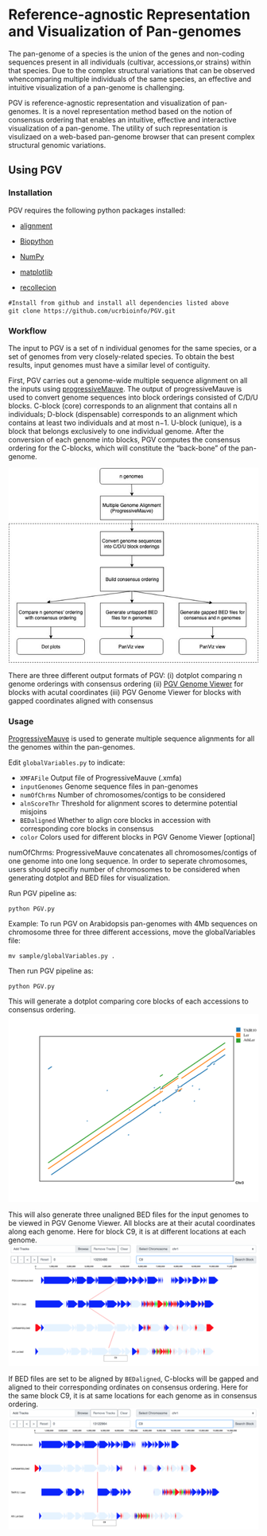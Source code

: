 # Reference-agnostic Representation and Visualization of Pan-genomes
The pan-genome of a species is the union of the genes and non-coding sequences present in all individuals (cultivar, accessions,or strains) within that species. Due to the complex structural variations that can be observed whencomparing multiple individuals of the same species, an effective and intuitive visualization of a pan-genome is challenging. 

PGV is reference-agnostic representation and visualization of pan-genomes. It is a novel representation method based on the notion of consensus ordering that enables an intuitive, effective and interactive visualization of a pan-genome. The utility of such representation is visulizaed on  a web-based pan-genome browser that can present complex structural genomic variations.

## Using PGV

### Installation
PGV requires the following python packages installed:
-   [alignment](https://pypi.org/project/alignment/)

-   [Biopython](https://biopython.org)

-   [NumPy](https://numpy.org)

-   [matplotlib](https://matplotlib.org/3.2.1/api/_as_gen/matplotlib.pyplot.html)

-   [recollecion](https://pypi.org/project/recollection/)


```
#Install from github and install all dependencies listed above
git clone https://github.com/ucrbioinfo/PGV.git
```

### Workflow

The input to PGV is a set of n individual genomes for the same species, or a set of genomes from very closely-related species. To obtain the best results, input genomes must have a similar level of contiguity. 

First, PGV carries out a genome-wide multiple sequence alignment on all the inputs using [progressiveMauve](http://darlinglab.org/mauve/user-guide/progressivemauve.html). The output of progressiveMauve is used to convert genome sequences into block orderings consisted of C/D/U blocks. C-block (core) corresponds to an alignment that contains all n individuals; D-block (dispensable) corresponds to an alignment which contains at least two individuals and at most n−1. U-block (unique), is a block that belongs exclusively to one individual genome. After the conversion of each genome into blocks, PGV computes the consensus ordering for the C-blocks, which will constitute the “back-bone” of the pan-genome. 

![pgv\[fig1\]](docs/figs/flowchart.jpg)

There are three different output formats of PGV:
  (i) dotplot comparing n genome orderings with consensus ordering
  (ii) [PGV Genome Viewer](http://pgv.cs.ucr.edu) for blocks with acutal coordinates
  (iii) PGV Genome Viewer for blocks with gapped coordinates aligned with consensus


### Usage
[ProgressiveMauve](http://darlinglab.org/mauve/user-guide/progressivemauve.html) is used to generate multiple sequence alignments for all the genomes within the pan-genomes. 

Edit `globalVariables.py` to indicate:
-    `XMFAFile` Output file of ProgressiveMauve (.xmfa)
-    `inputGenomes` Genome sequence files in pan-genomes 
-    `numOfChrms` Number of chromosomes/contigs to be considered
-    `alnScoreThr` Threshold for alignment scores to determine potential misjoins
-    `BEDaligned` Whether to align core blocks in accession with corresponding core blocks in consensus
-    `color` Colors used for different blocks in PGV Genome Viewer [optional]

numOfChrms: ProgressiveMauve concatenates all chromosomes/contigs of one genome into one long sequence. In order to seperate chromosomes, users should specifiy number of chromosomes to be considered when generating dotplot and BED files for visualization.


Run PGV pipeline as:
```
python PGV.py
```


Example:
To run PGV on Arabidopsis pan-genomes with 4Mb sequences on chromosome three for three different accessions, move the globalVariables file:
```
mv sample/globalVariables.py .
```
Then run PGV pipeline as:
```
python PGV.py
```
This will generate a dotplot comparing core blocks of each accessions to consensus ordering. 
<img src="docs/figs/arabidopsisDotplot.png" width="600">

This will also generate three unaligned BED files for the input genomes to be viewed in PGV Genome Viewer. All blocks are at their acutal coordinates along each genome. Here for block C9, it is at different locations at each genome.
![panviz\[fig3\]](docs/figs/arabidopsisPGVUnaligned.png)

If BED files are set to be aligned by `BEDaligned`, C-blocks will be gapped and aligned to their corresponding ordinates on consensus ordering. Here for the same block C9, it is at same locations for each genome as in consensus ordering.
![panviz\[fig4\]](docs/figs/arabidopsisPGVAligned.png)



